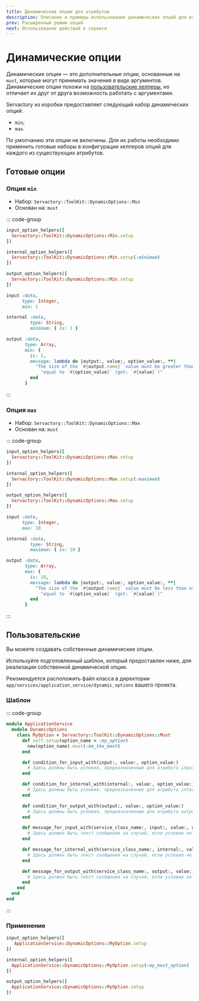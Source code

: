 ```yaml
---
title: Динамические опции для атрибутов
description: Описание и примеры использования динамических опций для всех атрибутов сервиса
prev: Расширенный режим опций
next: Использование действий в сервисе
---
```


# Динамические опции <Badge type="tip" text="Начиная с 2.4.0" />

Динамические опции — это дополнительные опции, основанные на `must`,
которые могут принимать значения в виде аргументов.
Динамические опции похожи на [пользовательские хелперы](../attributes/input#пользовательские),
но отличает их друг от друга возможность работать с аргументами.

Servactory из коробки предоставляет следующий набор динамических опций:

- `min`;
- `max`.

По умолчанию эти опции не включены.
Для их работы необходимо применить готовые наборы в конфигурации хелперов
опций для каждого из существующих атрибутов.

## Готовые опции

### Опция `min`

- Набор: `Servactory::ToolKit::DynamicOptions::Min`
- Основан на: `must`

::: code-group

```ruby [Установка]
input_option_helpers([
  Servactory::ToolKit::DynamicOptions::Min.setup
])

internal_option_helpers([
  Servactory::ToolKit::DynamicOptions::Min.setup(:minimum)
])

output_option_helpers([
  Servactory::ToolKit::DynamicOptions::Min.setup
])
```

```ruby [Использование]
input :data,
      type: Integer,
      min: 1

internal :data,
         type: String,
         minimum: { is: 1 }

output :data,
       type: Array,
       min: {
         is: 1,
         message: lambda do |output:, value:, option_value:, **|
           "The size of the `#{output.name}` value must be greater than or " \
             "equal to `#{option_value}` (got: `#{value}`)"
         end
       }
```

:::

### Опция `max`

- Набор: `Servactory::ToolKit::DynamicOptions::Max`
- Основан на: `must`

::: code-group

```ruby [Установка]
input_option_helpers([
  Servactory::ToolKit::DynamicOptions::Max.setup
])

internal_option_helpers([
  Servactory::ToolKit::DynamicOptions::Max.setup(:maximum)
])

output_option_helpers([
  Servactory::ToolKit::DynamicOptions::Max.setup
])
```

```ruby [Использование]
input :data,
      type: Integer,
      max: 10

internal :data,
         type: String,
         maximum: { is: 10 }

output :data,
       type: Array,
       max: {
         is: 10,
         message: lambda do |output:, value:, option_value:, **|
           "The size of the `#{output.name}` value must be less than or " \
             "equal to `#{option_value}` (got: `#{value}`)"
         end
       }
```

:::

## Пользовательские

Вы можете создавать собственные динамические опции.

Используйте подготовленный шаблон, который предоставлен ниже, для реализации
собственной динамической опции.

Рекомендуется расположить файл класса в директории
`app/services/application_service/dynamic_options` вашего проекта.

### Шаблон

::: code-group

```ruby [app/services/application_service/dynamic_options/my_option.rb]
module ApplicationService
  module DynamicOptions
    class MyOption < Servactory::ToolKit::DynamicOptions::Must
      def self.setup(option_name = :my_option)
        new(option_name).must(:be_the_best)
      end

      def condition_for_input_with(input:, value:, option_value:)
        # Здесь должны быть условия, предназначенные для атрибута input
      end

      def condition_for_internal_with(internal:, value:, option_value:)
        # Здесь должны быть условия, предназначенные для атрибута internal
      end

      def condition_for_output_with(output:, value:, option_value:)
        # Здесь должны быть условия, предназначенные для атрибута output
      end

      def message_for_input_with(service_class_name:, input:, value:, option_value:, **)
        # Здесь должен быть текст сообщения на случай, если условие не будет соблюдено
      end

      def message_for_internal_with(service_class_name:, internal:, value:, option_value:, **)
        # Здесь должен быть текст сообщения на случай, если условие не будет соблюдено
      end

      def message_for_output_with(service_class_name:, output:, value:, option_value:, **)
        # Здесь должен быть текст сообщения на случай, если условие не будет соблюдено
      end
    end
  end
end
```

:::

### Применение

```ruby
input_option_helpers([
   ApplicationService::DynamicOptions::MyOption.setup
])

internal_option_helpers([
  ApplicationService::DynamicOptions::MyOption.setup(:my_best_option)
])

output_option_helpers([
  ApplicationService::DynamicOptions::MyOption.setup
])
```
